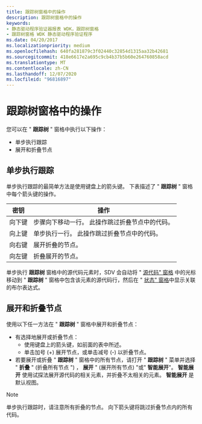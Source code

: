 ```yaml
---
title: 跟踪树窗格中的操作
description: 跟踪树窗格中的操作
keywords:
- 静态驱动程序验证器报表 WDK，跟踪树窗格
- 跟踪树窗格 WDK 静态驱动程序验证程序
ms.date: 04/20/2017
ms.localizationpriority: medium
ms.openlocfilehash: 640fa281879c3f02440c32854d1315aa32b42681
ms.sourcegitcommit: 418e6617e2a695c9cb4b37b5b60e264760858acd
ms.translationtype: MT
ms.contentlocale: zh-CN
ms.lasthandoff: 12/07/2020
ms.locfileid: "96816897"
---
```

# <a name="trace-tree-pane-actions"></a>跟踪树窗格中的操作

您可以在 " **跟踪树** " 窗格中执行以下操作：

- 单步执行跟踪
- 展开和折叠节点

## <a name="step-through-the-trace"></a>单步执行跟踪

单步执行跟踪的最简单方法是使用键盘上的箭头键。 下表描述了 " **跟踪树** " 窗格中每个箭头键的操作。

|密钥|操作|
|----|----|
|向下键|步骤向下移动一行。 此操作跳过折叠节点中的代码。|
|向上键|单步执行一行。 此操作跳过折叠节点中的代码。|
|向右键|展开折叠的节点。|
|向左键|折叠展开的节点。|

单步执行 **跟踪树** 窗格中的源代码元素时，SDV 会自动将 " [源代码" 窗格](source-code-pane.md) 中的光标移动到 " **跟踪树** " 窗格中包含该元素的源代码行，然后在 " [状态" 窗格](state-pane.md)中显示关联的布尔表达式。

## <a name="expand-and-collapse-nodes"></a>展开和折叠节点

使用以下任一方法在 " **跟踪树** " 窗格中展开和折叠节点：

- 有选择地展开或折叠节点：
  - 使用键盘上的箭头键，如前面的表中所述。
  - 单击加号 (+) 展开节点，或单击减号 (-) 以折叠节点。
- 若要展开或折叠 " **跟踪树** " 窗格中的所有节点，请打开 " **跟踪树** " 菜单并选择 " **折叠** " (折叠所有节点 ") ， **展开** " (展开所有节点) "或" **智能展开**"。 **智能展开** 使用试探法展开源代码的相关元素，并折叠不太相关的元素。 **智能展开** 是默认视图。

> [!NOTE]
> 单步执行跟踪时，请注意所有折叠的节点。 向下箭头键将跳过折叠节点内的所有代码。
